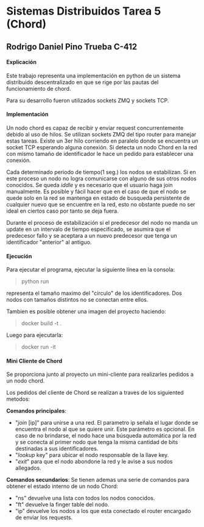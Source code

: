 # Sistemas Distribuidos Tarea 5 (Chord)

## Rodrigo Daniel Pino Trueba C-412

#### Explicación

Este trabajo representa una implementación en python de un sistema distribuido descentralizado en que se rige por las pautas del funcionamiento de chord.

Para su desarrollo fueron utilizados sockets ZMQ y sockets TCP.  

#### Implementación

Un nodo chord es capaz de recibir y enviar request concurrentemente debido al uso de hilos. Se utilizan sockets ZMQ del tipo router para manejar estas tareas. Existe un 3er hilo corriendo en paralelo donde se encuentra un socket TCP esperando alguna conexión. Si detecta un nodo Chord en la red con mismo tamaño de identificador le hace un pedido para establecer una conexión.

Cada determinado periodo de tiempo(1 seg.) los nodos se estabilizan. Si en este proceso un nodo no logra comunicarse con alguno de sus otros nodos conocidos. Se queda _iddle_ y es necesario que el usuario haga join manualmente. Es posible y fácil hacer que en el caso de que el nodo se quede solo en la red se mantenga en estado de busqueda persistente de cualquier nuevo que se encuentre en la red, esto no obstante puede no ser ideal en ciertos caso por tanto se deja fuera.

Durante el proceso de estabilización si el predecesor del nodo no manda un update en un intervalo de tiempo especificado, se asumira que el predecesor fallo y se aceptara a un nuevo predecesor que tenga un identificador "anterior"  al antiguo.

#### Ejecución

Para ejecutar el programa, ejecutar la siguiente línea en la consola:

> python run <arg>

<arg> representa el tamaño maximo del "círculo" de los identificadores. Dos nodos con tamaños distintos no se conectan entre ellos. 

Tambien es posible obtener una imagen del proyecto haciendo:

> docker build -t <ImageName> .

Luego para ejecutarla:

> docker run -it <ImageName> <arg>

#### Mini Cliente de Chord

Se proporciona junto al proyecto un mini-cliente para realizarles pedidos a un nodo chord.

Los pedidos del cliente de Chord se realizan a traves de los siguiented metodos:

**Comandos principales**:

* "_join_ [ip]" para unirse a una red. El parametro ip señala el lugar donde se encuentra el nodo al que se quiere unir. Este parámetro es opcional. En caso de no brindarse, el nodo hace una búsqueda automática por la red y se conecta al primer nodo que tenga la misma cantidad de bits destinadas a sus identificadores.
* "_lookup_ key" para ubicar el nodo responsable de la llave key.
* "_exit_" para que el nodo abondone la red y le avise a sus nodos allegados.

**Comandos secundarios**: Se tienen ademas una serie de comandos para obtener el estado interno de un nodo Chord:

* "ns" devuelve una lista con todos  los nodos conocidos.
* "ft" devuelve la finger table del nodo.
* "ip" devuelve los nodos a los que esta conectado el router encargado de enviar los requests.
